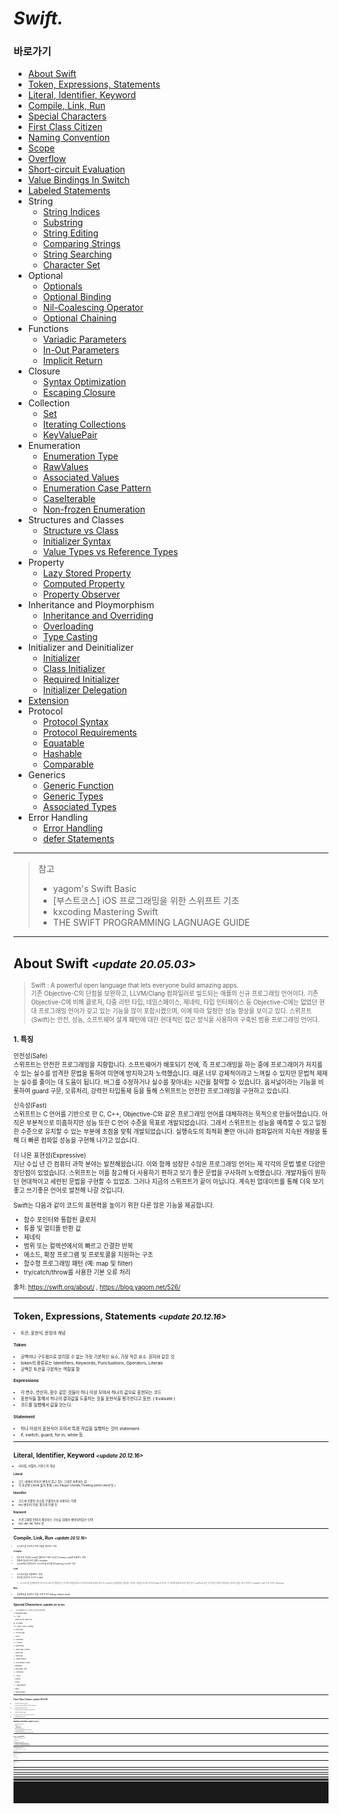 # *Swift.*

### 바로가기

- [About Swift](#aboutswift)
- [Token, Expressions, Statements](#token)
- [Literal, Identifier, Keyword](#literal)
- [Compile, Link, Run](#compile)
- [Special Characters](#special)
- [First Class Citizen](#citizen)
- [Naming Convention](#naming)
- [Scope](#Scope)
- [Overflow](#overflowoperator)
- [Short-circuit Evaluation](#shortcircuit)
- [Value Bindings In Switch](#valuebindings)
- [Labeled Statements](#labeledstatements)
- String
	* [String Indices](#StringIndices)
	* [Substring](#Substring)
	* [String Editing](#StringEditing)
	* [Comparing Strings](#ComparingStrings)
	* [String Searching](#StringSearching)
	* [Character Set](#CharacterSet)
- Optional
	* [Optionals](#optional)
	* [Optional Binding](#optionalbinding)
	* [Nil-Coalescing Operator](#nil-coalescingoperator)
	* [Optional Chaining](#OptionalChaining)
- Functions
	* [Variadic Parameters](#VariadicParameters)
	* [In-Out Parameters](#In-OutParameters)
	* [Implicit Return](#ImplicitReturn)
- Closure
	* [Syntax Optimization](#SyntaxOptimization)
	* [Escaping Closure](#EscapingClosure)
- Collection
	* [Set](#Set)
	* [Iterating Collections](#IteratingCollections)
	* [KeyValuePair](#KeyValuePair)
- Enumeration
	* [Enumeration Type](#EnumerationType)
	* [RawValues](#RawValues)
	* [Associated Values](#AssociatedValues)	
	* [Enumeration Case Pattern](#EnumerationCasePattern)
	* [CaseIterable](#CaseIterable)
	* [Non-frozen Enumeration](#Non-frozenEnumeration)
- Structures and Classes
	* [Structure vs Class](#structvsclass)
	* [Initializer Syntax](#InitializerSyntax)
	* [Value Types vs Reference Types](#ValueTypesvsReferenceTypes)
- Property
	 * [Lazy Stored Property](#LazyStoredProperty)
	 * [Computed Property](#ComputedProperty)
	 * [Property Observer](#PropertyObserver)
- Inheritance and Ploymorphism
	 * [Inheritance and Overriding](#InheritanceandOverriding)
	 * [Overloading](#Overloading)
	 * [Type Casting](#TypeCasting)
- Initializer and Deinitializer
	 * [Initializer](#Initializer)
	 * [Class Initializer](#ClassInitializer)
	 * [Required Initializer](#RequiredInitializer)
	 * [Initializer Delegation](#InitializerDelegation)
- [Extension](#Extension)
- Protocol
	 * [Protocol Syntax](#ProtocolSyntax)
	 * [Protocol Requirements](#ProtocolRequirements)
	 * [Equatable](#Equatable)
	 * [Hashable](#Hashable)
	 * [Comparable](#Comparable)
- Generics
	 * [Generic Function](#GenericFunction)
	 * [Generic Types](#GenericTypes)
	 * [Associated Types](#AssociatedTypes)
- Error Handling
    * [Error Handling](#ErrorHandling)
    * [defer Statements](#deferStatements)
---
> 참고
>* yagom's Swift Basic
>* [부스트코스] iOS 프로그래밍을 위한 스위프트 기초
>* kxcoding Mastering Swift
>* THE SWIFT PROGRAMMING LAGNUAGE GUIDE
----

## <a name="aboutswift"></a>About Swift *<small><update 20.05.03><small>*

> Swift : A powerful open language that lets everyone build amazing apps.<br>
기존 Objective-C의 단점을 보완하고, LLVM/Clang 컴파일러로 빌드되는 애플의 신규 프로그래밍 언어이다. 기존 Objective-C에 비해 클로저, 다중 리턴 타입, 네임스페이스, 제네릭, 타입 인터페이스 등 Objective-C에는 없었던 현대 프로그래밍 언어가 갖고 있는 기능을 많이 포함시켰으며, 이에 따라 일정한 성능 향상을 보이고 있다.
스위프트(Swift)는 안전, 성능, 소프트웨어 설계 패턴에 대한 현대적인 접근 방식을 사용하여 구축된 범용 프로그래밍 언어다.

### 1. 특징<br>

안전성(Safe)<br>
스위프트는 안전한 프로그래밍을 지향합니다. 소프트웨어가 배포되기 전에, 즉 프로그래밍을 하는 중에 프로그래머가 저지를 수 있는 실수를 엄격한 문법을 통하여 미연에 방지하고자 노력했습니다. 때론 너무 강제적이라고 느껴질 수 있지만 문법적 제재는 실수를 줄이는 데 도움이 됩니다. 버그를 수정하거나 실수를 찾아내는 시간을 절약할 수 있습니다. 옵셔널이라는 기능을 비롯하여 guard 구문, 오류처리, 강력한 타입통제 등을 통해 스위프트는 안전한 프로그래밍을 구현하고 있습니다.

신속성(Fast)<br>
스위프트는 C 언어를 기반으로 한 C, C++, Objective-C와 같은 프로그래밍 언어를 대체하려는 목적으로 만들어졌습니다.
아직은 부분적으로 미흡하지만 성능 또한 C 언어 수준을 목표로 개발되었습니다.
그래서 스위프트는 성능을 예측할 수 있고 일정한 수준으로 유지할 수 있는 부분에 초점을 맞춰 개발되었습니다.
실행속도의 최적화 뿐만 아니라 컴파일러의 지속된 개량을 통해 더 빠른 컴파일 성능을 구현해 나가고 있습니다.

더 나은 표현성(Expressive)<br>
지난 수십 년 간 컴퓨터 과학 분야는 발전해왔습니다.
이와 함께 성장한 수많은 프로그래밍 언어는 제 각각의 문법 별로 다양한 장단점이 있었습니다.
스위프트는 이를 참고해 더 사용하기 편하고 보기 좋은 문법을 구사하려 노력했습니다. 개발자들이 원하던 현대적이고 세련된 문법을 구현할 수 있었죠.
그러나 지금의 스위프트가 끝이 아닙니다. 계속된 업데이트를 통해 더욱 보기좋고 쓰기좋은 언어로 발전해 나갈 것입니다.

Swift는 다음과 같이 코드의 표현력을 높이기 위한 다른 많은 기능을 제공합니다.<br>
- 함수 포인터와 통합된 클로저
- 튜플 및 멀티플 반환 값
- 제네릭
- 범위 또는 컬렉션에서의 빠르고 간결한 반복
- 메소드, 확장 프로그램 및 프로토콜을 지원하는 구조
- 함수형 프로그래밍 패턴 (예: map 및 filter)
- try/catch/throw를 사용한 기본 오류 처리

출처: https://swift.org/about/ , https://blog.yagom.net/526/

---
## <a name="token"></a>Token, Expressions, Statements *<small><update 20.12.16><small>*
- 토큰, 표현식, 문장의 개념

#### Token

-   공백이나 구두점으로 분리할 수 없는 가장 기본적인 요소, 가장 작은 요소. 원자와 같은 것
-   token의 종류로는 Identifiers, Keywords, Punctuations, Operators, Literals
-   공백은 토큰을 구분하는 역할을 함

#### Expressions

-   각 변수, 연산자, 함수 같은 것들이 하나 이상 모여서 하나의 값으료 표현되는 코드
-   표현식을 통해서 하나의 결과값을 도출하는 것을 표현식을 평가한다고 표현. ( Evaluate )
- 코드를 실행해서 값을 얻는다.

#### Statement

-   하나 이상의 표현식이 모여서 특정 작업을 실행하는 것이 statement.
-   if, switch, guard, for in, while 등

----
## <a name="literal"></a>**Literal, Identifier, Keyword** *<small><update 20.12.16><small>*
- 리터럴, 식별자, 키워드의 개념

#### Literal

- 코드 내에서 의미가 변하지 않고 있는 그대로 사용되는 값
- 각 자료형 Literal 들이 존재 ( ex) Integer Literals, Floating-point Literal 등 )

#### Identifier

- 코드에 포함된 요소를 구별하는데 사용되는 이름
- ex) 변수의 이름, 함수의 이름 등

#### Keyword

- 프로그래밍 언어가 제공하는 기능을 위해서 예약되어있는 단어
- ex) var, let, func 등

---
## <a name="compile"></a>**Compile, Link, Run** *<small><update 20.12.16><small>*
- 소스코드를 작성하고 프로그램을 생성하는 과정

#### Compile
- 텍스트로 작성한 code를 컴퓨터가 이해 가능한 0,1 binary code로 바꿔주는 과정
- 변환에 필요한 프로그램이 compiler
- xcode에서 컴파일러는 소스코드를 분석할 때 warning, error로 구분.

#### Link
- 소스코드들을 연결해주는 과정
- 링크를 담당하는 도구는 Linker

>소스코드를 컴파일하면 바이너리 코드로 변환되고, 거기에 프레임워크나 라이브러리에 포함된 코드가 Link되고 실행파일이 생성됨. 이러한 과정을 하나로 묶어서 build 라고 함. 이 과정에 필요에 따라 정적 분석, unitTest 같은 부가적인 작업이 포함되는 경우도 있음. 여기 까지가 Compile Time 이고 이후는 Runtime

#### Run
- 실행파일을 생성하는 방법 크게 두가지 debug, release mode
---
## <a name="special"></a>**Special Characters** *<small><update 20.12.18><small>*

- 프로그래밍에서 자주 사용되는 특수문자 영문 명칭

! : Exclamation Mark

// ~ : Tilde

` : Grave Accent / Back Tick

@ : At Symbol

// # : Sharp / Pound / Hashtag

$ : Dollar Sign

% : Percent Sign

^ : Carrot

& : Ampersand

// *   : Asterisk

() : Parentheses

// -   Minus Sign / Hyphen

_ : Underscore

= : Equal Sign

[ ] : Square Bracket

{} : Curly Bracket / Brace

\ : Backslash

| : Vertical Bar / Pipe

// ; : Semicolon

// : : Colon

, : Comma

. : Period

<> : Angle Bracket

/ : Slash

? : Question Mark


---
## <a name="citizen"></a>First Class Citizen *<small><update 20.12.18><small>*
- First Class Citizen 주요 특징

1. can be stored in variables and data structures
- 상수와 변수에 저장할 수 있다.
2. can be passed as a parameter to a function
- 파라미터로 전달할 수 있다.
3. can be returned as the result of a function
- 함수에서 리턴할 수 있다.
---
## <a name="naming"></a>Naming Convention *<small><update 20.12.19><small>*
- Naming Convention of Swift

- Camel Case
	* UpperCamelCase
	* lowerCamelCase
- UpperCamelCase 사용하는 경우
	* Class, Structure, Enumeration, Extension, Protocol
- lowerCamelCase 사용하는 경우
	* variable, constant, function, property, method, parameter
---
## <a name="scope"></a>Scope *<small><update 20.12.19><small>*
- 전역범위, 지역범위, 선언된 위치에 따른 접근 가능성 변화

- Global Scope
- Local or Nested Scope

Scope Rules
1. 동일한 범위에 있는 변수와 상수에 접근할 수 있다.
2. 동일한 범위에서는 이전에 선언되어있는 변수와 상수에 접근할 수 있다.
3. local scope 에서는 상위 스코프에 선언되어있는 변수와 상수에 접근할 수 있다.
4. 상위 스코프에서는 하위 스코프에 선언되어있는 변수와 상수에 접근할 수 없다.
5. 서로 다른 범위에 동일한 이름이 존재한다면 가장 인접한 범위에 있는 이름을 사용한다.

---
## <a name="overflow"></a>Overflow Operator *<small><update 20.12.20><small>*

- Swift 는 Operator 에서 Overflow 를 허용하지 않음.
- 그래서 Overflow를 허용해야 하는 상황에서 Overflow Operator 로 따로 처리를 해줘야함.

```swift
let a: Int8 = Int8.max
let b: Int8 = a &+ 1 // -128

let c: Int8 = Int8.min
let d: Int8 = c &- 1 // 127

let e: Int8 = Int8.max &* 2 // -2
```
---
## <a name="shortcircuit"></a>Short-circuit Evaluation *<small><update 20.12.20><small>*
- Swift 가 조건식을 평가하는 방법

```swift
var a = 1
var b = 1

func updateLeft() -> Bool {
    a += 1
    return true
}

func updateRight() -> Bool {
    b += 1
    return true
}

if updateLeft() || updateRight() {
    // 왼쪽이 이미 true 이기 때문에 오른쪽은 리턴하지 않음
    // 따라서 a = 2 , b = 1 의 결과값이 나옴.
    // 이것이 단락 평가 (Short-circuit Evaluation)
}

if updateLeft() && updateRight() {
    // 왼쪽이 false 일 경우 거기서 평가를 끝내고 오른쪽은 리턴하지 않음.
    // 따라서 a = 2, b = 1 의 결과값이 나옴.
}

a
b

```
---
## <a name="valuebindings"></a>Value Bindings In Switch *<small><update 20.12.22><small>*
- switch 문에서의 Value Binding Pattern
- 특정 x, y 값을 각각 다른 case에 정의하고 그 정의된 상수를 또 다른 case에서 사용
```swift
let a = 1
switch a {
case let value where value < 100:
    print(value)
default:
    break
}

let point = (1, 2)
switch point {
case let (x, y):
    print(x, y)
case (let x, let y):
    print(x, y)
case (let x, var y):
    print(x, y)
case let(x, _):
    print(x)
}

let anotherPoint = (2, 0)
switch anotherPoint {
case (let x, 0):
    print("on the x-axis with an x value of \(x)")
case (0, let y):
    print("on the y-axis with a y value of \(y)")
case let (x, y):
    print("somewhere else at (\(x), \(y))")
}
// Prints "on the x-axis with an x value of 2"
```
---
## <a name="labeledstatements"></a>Labeled Statements *<small><update 20.12.25><small>*
- for 문, switch 문등에 lable 이름을 넣어 특정 구문을 실행하는 구문으로 사용이 가능.

```swift
outer: for i in 1...3 {
    print("OUTER LOOP", i)
    
    for j in 1...3 {
        print(" inner loop", j)
        
        break outer
    }
}
//OUTER LOOP 1
// inner loop 1

```
---
## <a name="StringIndices"></a>String Indices *<small><update 20.12.29><small>*
- 문자열 인덱스로 특정 문자의 위치를 표현하는 방법
```swift
let str = "Swift"

let firstCh = str[str.startIndex]
print(firstCh)

let lastCharIndex = str.index(before: str.endIndex) // 정수의 경우 -1로 구할 수 있지만 문자의 경우 이 메소드를 사용해야 함.
let lastCh = str[lastCharIndex]
print(lastCh)

let secondCharIndex = str.index(after: str.startIndex)
let secondCh = str[secondCharIndex]
print(secondCh)

let thirdCharStartIndex = str.index(str.startIndex, offsetBy: 2) // 이 메소드를 사용하면 정수처럼 접근 가능.
let thirdStartCh = str[thirdCharStartIndex]
print(thirdStartCh)

let thirdCharEndIndex = str.index(str.endIndex, offsetBy: -3)
let thirdEndCh = str[thirdCharEndIndex]
print(thirdEndCh)
```
---
## <a name="Substring"></a>Substring *<small><update 20.12.29><small>*
- 문자열을 처리할 때 메모리를 절약하기 위해 사용.
- Substring은 값을 읽기만 할 때는 원본 문자열의 메모리를 공유하고, 값을 변경하는 시점에만 새로운 메모리를 생성.

```swift
let str = "Hello, Swift"
let l = str.lowercased()

var first = str.prefix(1)
first

first.insert("!", at: first.endIndex)
str
first

let newStr = String(str.prefix(1)) // 새로운 메모리 생성

// MARK: 특정 범위 추출
let s = str[..<str.index(str.startIndex, offsetBy: 2)]

str[str.index(str.startIndex, offsetBy: 2)...]

let lower = str.index(str.startIndex, offsetBy: 2)
let upper = str.index(str.startIndex, offsetBy: 5)
str[lower ... upper]
```
---
## <a name="StringEditing"></a>String Editing *<small><update 20.12.31><small>*
- 추가
```swift
// 추가의 경우 append, appending, insert 등이 사용
var str = "Hello"
str.append(", ") // append 는 원본 값을 수정
str

let s = str.appending("Swift") // appending은 새로운 메모리 생성
str
s

s.appending("!!")

"File size is ".appendingFormat("%.1f", 12.3456)

var str2 = "Hello Swift"

str2.insert(contentsOf: ", ", at: str.index(str.startIndex, offsetBy: 5))

if let sIndex = str2.firstIndex(of: "S") {
    str2.insert(contentsOf: "Awesome ", at: sIndex)
}

str2
str2.appending("!!")
```
- 수정
```swift
// 문자열 수정
var str = "Hello, Objective-C"

if let range = str.range(of: "Objective-C") {
    str.replaceSubrange(range, with: "Swift") // replace 의 경우 원본 값 수정
    
    str
}

if let range = str.range(of: "Hello") {
    let s = str.replacingCharacters(in: range, with: "Hi!") // replacing 의 경우 새로운 메모리 생성
    
    s
    str
}

var s = str.replacingOccurrences(of: "Swift", with: "Awesome Swift!")
s = str.replacingOccurrences(of: "swift", with: "Awesome Swift!") // 대소문자 구분함.
s = str.replacingOccurrences(of: "swift", with: "Awesome Swift!", options: [.caseInsensitive]) // 옵션으로 구분 안하게
```
- 삭제
```swift
// 문자열 삭제
var str = "Hello, Awesome Swift!!!"

let lastCharIndex = str.index(before: str.endIndex)
var removed = str.remove(at: lastCharIndex)

removed
str

removed = str.removeFirst()
removed
str

str.removeFirst(2)
str

str.removeLast()
str

str.removeLast(2)
str

if let removeRange = str.range(of: "Awesome") {
    str.removeSubrange(removeRange)
    str
}

str.removeAll() // 파라미터 없이 삭제하면 메모리 공간까지 삭제
str

str.removeAll(keepingCapacity: true) // 메모리 공간을 삭제하지 않음.

str = "Hello, Awesome Swift!!!"

var substr = str.dropLast() // drop 은 원본과 메모리 공유 ( 그래서 타입이 Substring )
str

substr = str.dropLast(3)

substr = str.drop { (ch) -> Bool in
    return ch != ","
}
substr
```
---
## <a name="ComparingStrings"></a>Comparing Strings *<small><update 20.01.02><small>*
- compare, prefix, suffix, 대소문자
```swift
let largeA = "Apple"
let smallA = "apple"
let b = "Banana"

largeA == smallA
largeA != smallA

largeA < smallA
largeA < b
smallA < b

largeA.compare(smallA) == .orderedSame
largeA.compare(smallA) == .orderedAscending
largeA.compare(smallA) == .orderedDescending

largeA.caseInsensitiveCompare(smallA) == .orderedSame

largeA.compare(smallA, options: [.caseInsensitive]) == .orderedSame

let str = "Hello, Swift Programming!"
let prefix = "Hello"
let suffix = "Programming!"

str.hasPrefix(prefix)
str.lowercased().hasPrefix(prefix.lowercased())
str.hasSuffix(suffix)
```
---
## <a name="StringSearching"></a>String Searching *<small><update 20.01.02><small>*
- contains, range, commonPrefix
```swift
let str = "Hello, Swift"

str.contains("Swift")
str.lowercased().contains("swfit")

str.range(of: "Swift")
str.range(of: "swift", options: [.caseInsensitive])

let str2 = "Hello, Programming"
let str3 = str2.lowercased()

var common = str.commonPrefix(with: str2) // 공통된 접두어

common = str.commonPrefix(with: str3)
str.commonPrefix(with: str3, options: [.caseInsensitive])
str3.commonPrefix(with: str, options: [.caseInsensitive])
```
---
## <a name="CharacterSet"></a>Character Set *<small><update 20.01.02><small>*

```swift
let a = CharacterSet.uppercaseLetters

let b = a.inverted

var str = "loRem Ipsum"
var charSet = CharacterSet.uppercaseLetters

if let range = str.rangeOfCharacter(from: charSet) {
    print(str.distance(from: str.startIndex, to: range.lowerBound))
}

if let range = str.rangeOfCharacter(from: charSet, options: [.backwards]) {
    print(str.distance(from: str.startIndex, to: range.lowerBound))
}

str = " A p p l e "
charSet = .whitespaces // 처음과 끝부분의 공백 제거

let trimmed = str.trimmingCharacters(in: charSet) // 문자열에서 해당 옵션에 해당하는 부분 삭제
print(trimmed)

var editTarget = CharacterSet.uppercaseLetters

editTarget.insert("#")
editTarget.insert(charactersIn: "~!@")

editTarget.remove("A")
editTarget.remove(charactersIn: "BCD")

let customCharSet = CharacterSet(charactersIn: "@.")
let email = "userId@example.com"

let components = email.components(separatedBy: customCharSet)
// print -> ["userId", "example", "com"]
```

---
## <a name="optional"></a>Optionals *<small><update 20.12.25><small>*
- 값을 가지지 않아도 되는 형식

```swift
let str: String = "Swift" // Non-Optional
let optionalStr: String? = nil // Optional \(String)

let a: Int? = nil

let b = a // b 의 type => Optional Int

// Forced Unwrapping

var num: Int? = nil

num = 123

print(num!)

num = nil

//print(num!) // fatal error

if num != nil {
    print(num!)
}

num = 123

let before = num // Optional Int
let after = num! // Int
```
- Forced Unwrapping은 매우 위험한 코드이니 특수한 상황이 아닌이상 최대한 사용하면 안된다. ( 값이 없는 경우 앱이 터져버림.)
---
## <a name="optionalbinding"></a>Optional Binding *<small><update 20.12.25><small>*
- 안전한 Unwrapping

```swift
var num: Int? = nil

if let num = num {
    print(num)
} else {
    print("empty")
}

var str: String? = "str"

guard let str = str else {
    fatalError()
}

let a: Int? = 12
let b: String? = "str"

if let num = a, let str = b, str.count < 5 { // 하나라도 바인딩이 실패하면 구문 동작 안함
    print(num, str)
} else {
    fatalError()
}
```
---
## <a name="nil-coalescingoperator"></a>Nil-Coalescing Operator *<small><update 20.12.25><small>*

- 간단한 이항 연산자로 nil 값 피하기

```swift
var msg = ""
var input: String? = "Swift"

if let inputName = input {
    msg = "Hello, " + inputName
} else {
    msg = "Hello, Stranger"
}

print(msg)

var str = "Hello, " + (input != nil ? input! : "Stranger")
print(str)

//input = nil
str = "Hello, " + (input ?? "Stranger")
print(str)

```
---
## <a name="OptionalChaining"></a>Optional Chaining *<small><update 20.12.25><small>*
- 옵셔널을 연달아서 호출하기
- 옵셔널 체이닝의 결과는 항상 옵셔널이다
- 옵셔널 표현식이 하나라도 포함되면 옵셔널로 리턴된다.
- 옵셔널 체이닝에 포함된 표현식 중에서 하나라도 nil을 리턴한다면 나중의 표현식을 평가하지 않고 바로 nil을 리턴한다

```swift
import UIKit

struct Contacts {
    var email: [String : String]?
    var address: String?
    
    func printAddress() {
        return print(address ?? "no address")
    }
}

struct Person {
    var name: String
    var contacts: Contacts?
    
    init(name: String, email: String) {
        self.name = name
        contacts = Contacts(email: ["Home" : email], address: "Seoul")
    }
    
    func getContacts() -> Contacts? {
        return contacts
    }
}

var p = Person(name: "James", email: "swfit@example.com")
let a = p.contacts?.address

var optionalP: Person? = Person(name: "James", email: "swfit@example.com")
let b = optionalP?.contacts?.address
b

optionalP = nil
let c = optionalP?.contacts?.address
c

p.getContacts()?.address

let f: (() -> Contacts?)? = p.getContacts

f?()?.address // 함수나 메소드가 리턴하는 옵셔널 값에 접근할때는 괄호 앞뒤에 ?

let d = p.getContacts()?.printAddress() // optional void

if let _ = p.getContacts()?.printAddress() {
    
}

let e = p.contacts?.email?["Home"]

p.contacts?.email?["Home"]?.count

p.contacts?.address = "Daegu"
p.contacts?.address

optionalP?.contacts?.address = "Daegu"
optionalP?.contacts?.address

---
// optional pattern

let a: Int? = 0

let b: Optional<Int> = 0

if a == nil {
    
}

if a == .none {
    
}

if a == 0 {
    
}

if a == .some(0) {
    
}

if let x = a {
    print(x)
}

if case .some(let x) = a {
    print(x)
}

if case let x? = a {
    print(x)
}

let list: [Int?] = [0, nil, nil, 3, nil, 5]

for item in list {
    guard let x = item else {
        continue
    }
    print(x)
}

for case let x? in list {
    print(x)
}

```
---
## <a name="VariadicParameters"></a>Variadic Parameters *<small><update 20.12.26><small>*
- 하나의 파라미터로 두개이상의 인자를 전달할 수 있다.
- 인자는 배열의 형태로 전달 된다.
- 가변 파라미터는 개별 함수마다 하나씩만 선언할 수 있음.
- 가변 파라미터는 기본값을 가질 수 없음.

```swift
func printSum(of nums: Int...) {
    var sum = 0
    for num in nums {
        sum += num
    }
    print(sum)
}

printSum(of: 1, 2, 3)
printSum(of: 1, 2, 3, 4, 5)
```
---
## <a name="In-OutParameters"></a>In-Out Parameters *<small><update 20.12.26><small>*
- copyIn, copyOut 방식으로 동작
- 함수 내부에서 값을 변경할 수 있음.
- 상수, 리터럴, 기본 값, 가변 파라미터 불가

```swift
var num1 = 12
var num2 = 34

func swapNumber(_ a: inout Int, with b: inout Int) {
    let tmp = a
    a = b
    b = tmp
}

num1
num2

swapNumber(&num1, with: &num2)

num1 // 34
num2 // 12
```
---
## <a name="ImplicitReturn"></a>Implicit Return *<small><update 20.12.27><small>*
- 함수안의 하나의 포현식만 있는 경우 return을 생략 해줘도 된다.
- closure, method, subscript 등에서도 동일하게 사용

```swift
func add(a: Int, b: Int) -> Int {
	// return a + b Explicit Return
    a + b	// Implicit Return
    // print(a + b) 표현식이 두개 이상인 경우 에러
}

add(a: 1, b: 2)
```
---
## <a name="SyntaxOptimization"></a>Syntax Optimization *<small><update 20.12.28><small>*
- Swift는 최대한 단순하게 작성하는 것을 선호.
- 문법 최적화 규칙
1. 파라미터와 리턴형을 생략할 수 있다.
2. 파라미터 이름은 인자 이름 축약 (Shorthand Arguments Names)로 대체 ( 이 경우 파라미터 이름과 in keyward는 생략 )
3. 단일 리턴문인 경우 Implicit Return ( return keyward 생략 )
4. 인라인 클로저에서 후위 클로저로 변경
5. 괄호 사이에 파라미터가 더이상 없다면 괄호를 생략

```swift
let products = [
   "MacBook Air", "MacBook Pro",
   "iMac", "iMac Pro", "Mac Pro", "Mac mini",
   "iPad Pro", "iPad", "iPad mini",
   "iPhone Xs", "iPhone Xr", "iPhone 8", "iPhone 7",
   "AirPods",
   "Apple Watch Series 4", "Apple Watch Nike+"
]

var proModels = products.filter { (name: String) -> Bool in
    return name.contains("pro")
}

products.filter {
    $0.contains("pro")
}

proModels.sort { (lhs: String, rhs: String) -> Bool in
    return lhs.caseInsensitiveCompare(rhs) == .orderedDescending
}

proModels.sort {
    $0.caseInsensitiveCompare($1) == .orderedDescending
}
```
---
## <a name="EscapingClosure"></a>Escaping Closure *<small><update 20.12.28><small>*
- 시작 시점과 종료 시점이 특정되지 않음.
- 함수가 종료 된 뒤에 closure를 실행하려면 escaping 해줘야 함.

```swift
// Non Escaping
func performNonEscaping(closure: () -> ()) {
    print("start")
    closure()
    print("end")
}

performNonEscaping {
    print("closure")
}

// Escaping
func performEscaping(closure: @escaping () -> ()) {
    print("start")
    
    var a = 12
    
    DispatchQueue.main.asyncAfter(deadline: .now() + 3) {
        closure()
        a = 13
        print(a)
    }
    
    print("end")
}

performEscaping {
    print("closure")
}
```
---
## <a name="Set"></a>Set *<small><update 21.01.12><small>*
- 검색속도가 중요한 경우에 배열대신 사용
- 배열과 달리 인덱스를 사용하지않고, 정렬되어있지 않음.
- 중복된 요소를 허용하지않음.
- Hashing 알고리즘을 사용하기 때문에 속도가 빠름

```swift
let set: Set<Int> = [1, 2, 2, 3, 3, 3]
set.count

set.contains(1)

var words = Set<String>()

var insertResult = words.insert("Swift")
insertResult.inserted // true
insertResult.memberAfterInsert

insertResult = words.insert("Swift")
insertResult.inserted // false
insertResult.memberAfterInsert

var updateResult = words.update(with: "Swift")
updateResult

updateResult = words.update(with: "Apple")
updateResult // nil -> nil로 리턴되면 insert, 값으로 리턴되면 update

var value = "Swift"
value.hashValue

updateResult = words.update(with: value)
updateResult

value = "Hello"

updateResult = words.update(with: value)
updateResult

struct SampleData: Hashable {
    var hashValue: Int = 123
    var data: String
    
    init(_ data: String) {
        self.data = data
    }
    
    static func == (lhs: SampleData, rhs: SampleData) -> Bool {
        return lhs.hashValue == rhs.hashValue
    }
}

var sampleSet = Set<SampleData>()
// 새로운 요소로 추가
var data = SampleData("Swift")
data.hashValue

var r = sampleSet.insert(data)
r.inserted
r.memberAfterInsert
sampleSet

data.data = "Hello"
data.hashValue

r = sampleSet.insert(data)
r.inserted
r.memberAfterInsert
sampleSet // data -> "Swift"

sampleSet.update(with: data)
sampleSet // data -> "Hello" 로 update

var a: Set = [1, 2, 3, 4, 5, 6, 7, 8, 9]
var b: Set = [1, 3, 5, 7, 9]
var c: Set = [2, 4, 6, 8, 10]
let d: Set = [1, 7, 5, 9, 3]

// 부분집합, 진부분집합
a.isSubset(of: a) // 부분집합
a.isStrictSubset(of: a) // 진부분집합

b.isSubset(of: a)
b.isStrictSubset(of: a)

// 상위집합
a.isSuperset(of: a)
a.isStrictSuperset(of: a)

a.isSuperset(of: b)
a.isStrictSuperset(of: b)

a.isSuperset(of: c)
a.isStrictSuperset(of: c)

// 교집합
a.isDisjoint(with: b) // false 일 경우에 교집합.
a.isDisjoint(with: c)
b.isDisjoint(with: c)

// 집합연산
a = [1, 2, 3, 4, 5, 6, 7, 8, 9]
b = [1, 3, 5, 7, 9]
c = [2, 4, 6, 8, 10]

// 합집합
var result = b.union(c)

result = b.union(a)

b.formUnion(c) // 원본 변경

a = [1, 2, 3, 4, 5, 6, 7, 8, 9]
b = [1, 3, 5, 7, 9]
c = [2, 4, 6, 8, 10]

// 교집합
result = a.intersection(b)
result = c.intersection(b)

a.formIntersection(b)

b.formIntersection(c)

a = [1, 2, 3, 4, 5, 6, 7, 8, 9]
b = [1, 3, 5, 7, 9]
c = [2, 4, 6, 8, 10]

// 여집합
result = a.symmetricDifference(b)
result = c.symmetricDifference(b)

a.formSymmetricDifference(b)

a = [1, 2, 3, 4, 5, 6, 7, 8, 9]
b = [1, 3, 5, 7, 9]
c = [2, 4, 6, 8, 10]

// 차집합
result = a.subtracting(b)
a.subtract(b) // 원본 변경

```

---
## <a name="IteratingCollections"></a>Iterating Collections *<small><update 21.01.13><small>*
- collection 열거
- for-in 과 forEach 의 차이점?
- for-in은 Swift가 제공하는 built-in 함수
- forEach는 collection에서 제공하는 기능이며 closure 방식으로 사용
- 그렇기 때문에, forEach는 break, continue 문 사용 불가
- forEach 에서 클로저 내 return을 사용하는 경우, 밖의 스코프에는 영향을 주지 않고 오직 현재 호출 클로저만 빠져나간다

```swift
// for-in
var arr = [1, 2, 3]
for num in arr {
    print(num)
}

var set: Set = [1, 2, 3]
for num in set.sorted() {
    print(num)
}

var dict = ["A" : 1, "B" : 2, "C" : 3]
for (key, value) in dict.sorted(by: < ) {
    print(key, value)
}

// forEach
arr.forEach { (num) in
    print(num)
}

set.forEach { (num) in
    print(num)
}

dict.forEach { (elem) in
    print(elem.key, elem.value)
}

func withForIn() {
    print(#function)
    for num in arr {
        print(num)
    }
    break
    return
}

func withForEach() {
    print(#function)
    arr.forEach { (num) in
        print(num)
    }
    
    return
}

withForIn()
withForEach()
```
---
## <a name="KeyValuePair"></a>KeyValuePair *<small><update 21.01.14><small>*
- Swift가 제공하는 경량 collection
- 딕셔너리에서 키값은 반드시 해셔블 프로토콜을 채용한 타입만 사용해야함, 동일한 키를 한번만 저장할 수 있음, 정렬 x
- 키형식의 제한이 없음. 동일한 키를 두번이상 저장하는것도 가능, 저장한 순서를 유지, 접근할 때 키로 접근하는 딕셔너리와 달리 인덱스로 접근.
- 순서가 중요한 경우에 딕셔너리대신 사용 ( 그냥 딕셔너리 쓰고 소트하면 되지 않낭? )

```swift
let words: KeyValuePairs = ["A" : "Apple", "B" : "Banana", "C": "City"]

words[0]
words[0].key
words[0].value

for elem in words {
    print(elem)
}

words.forEach { (elem) in
    print(elem)
}
```
----
## <a name="EnumerationType"></a>Enumeration Type *<small><update 21.01.21><small>*
- 열거형은 독립적인 자료형
- 열거형은 코드의 가독성과 안전성을 높여줌

```swift
enum Alignment {
    case left
    case right
    case center
}

Alignment.left

var textAlignment = Alignment.center

textAlignment = .right

switch textAlignment {
case .left:
    print("left")
case .right:
    print("left")
case .center:
    print("left")
}
```
---
## <a name="RawValues"></a>RawValues *<small><update 21.01.21><small>*
- enum에 원시값을 지정해줄 수 있음

```swift
enum Alignment: Int {
    case left
    case right = 100
    case center
}

Alignment.left.rawValue
Alignment.right.rawValue
Alignment.center.rawValue

// Alignment.left.rawValue = 10 // 원시값은 immutable

Alignment(rawValue: 0) // left
Alignment(rawValue: 200) // nil

enum Weekday: String {
    case sunday
    case monday = "MON"
    case tuesday
    case wednesday
}

Weekday.sunday.rawValue
Weekday.monday.rawValue


enum ControlChar: Character { // 원시값을 Character로 지정한 경우에는 반드시 원시값을 지정해줘야함.
    case tab = "\t"
    case newLine = "\n"
}

```
---
## <a name="AssociatedValues"></a>Associated Values *<small><update 21.01.21><small>*
- 연관 값을 사용하는 Enum case

```swift
enum VideoInterface {
    case dvi(width: Int, height: Int)
    case hdmi(Int, Int, Double, Bool)
    case displayPort(CGSize)
}

var input = VideoInterface.dvi(width: 2048, height: 1536)


switch input {
case .dvi(width: 2048, height: 1536):
    print("dvi 2048 x 1536")
case .dvi(width: 2048, _):
    print("dvi 2048 x Any")
case .dvi:
    print("dvi")
case .hdmi(let width, let height, let version, let audioEnabled):
    print("hdmi \(width) x \(height) version: \(version) audioEnabled: \(audioEnabled)")
case let .displayPort(size):
    print("dp \(size)")
}

input = .hdmi(1, 1, 1, true)
```
---
## <a name="EnumerationCasePattern"></a>Enumeration Case Pattern *<small><update 21.01.21><small>*

- 조건문과 반복문에서 연관 값을 매칭

```swift
enum Transportaion {
    case bus(number: Int)
    case taxi(company: String, number: String)
    case subway(lineNumber: Int, express: Bool)
}

var tpt = Transportaion.bus(number: 7)

switch tpt {
case .bus(let n):
    print(n)
case .taxi(let c, var n):
    print(c, n)
case let .subway(l, e):
    print(l, e)
}

tpt = Transportaion.subway(lineNumber: 2, express: false)

if case let .subway(2, express) = tpt { // 2호선 인지 확인하고 급행인지 아닌지 분기해주는 코드
    if express {
        
    } else {
        
    }
}

if case .subway(_, true) = tpt {
    print("express")
}

let list = [
    Transportaion.subway(lineNumber: 2, express: false),
    Transportaion.bus(number: 402),
    Transportaion.subway(lineNumber: 7, express: true),
    Transportaion.taxi(company: "SeoulTaxi", number: "1234")
]

for case let .subway(n, _) in list {
    print("1. subway \(n)")
}

for case let .subway(n, true) in list {
    print("2. subway \(n)")
}

for case let .subway(n, true) in list where n == 2 {
    print("3. subway \(n)")
}
```
---

## <a name="CaseIterable"></a>CaseIterable *<small><update 21.01.21><small>*

- 모든 case를 열거할 수 있게 도와주는 CaseIterable 프로토콜

```swift
enum Weekday: Int, CaseIterable { // CaseIterable protocol 을 채택할 경우, Allcases라는 collection 프로퍼티가 생성됨.
   case sunday
   case monday
   case tuesday
   case wednesday
   case thursday
   case friday
   case saturday
}

let rnd = Int.random(in: 0...Weekday.allCases.count)

Weekday(rawValue: rnd)

Weekday.allCases.randomElement()

for w in Weekday.allCases {
    print(w)
}
```

---
## <a name="Non-frozenEnumeration"></a>Non-frozen Enumeration *<small><update 21.01.21><small>*
- 새로운 case를 안전하게 처리
- default 앞에 @unknown 을 붙여주는 경우에 케이스 처리가 안된 부분이 있을 경우 경고 처리를 해줄 수 있음

```swift
enum ServiceType {
    case onlineCourse
    case offlineCamp
    case onlineCamp
    case seminar
}

let selectedType = ServiceType.onlineCourse

switch selectedType {
case .onlineCourse:
    print("send online course email")
case .offlineCamp:
    print("send offline camp email")
case .onlineCamp:
    print("send online camp email")
@unknown default:
    break
}
```
---
## <a name="structvsclass"></a>Structure 와 Class의 차이 *<small><update 21.01.21><small>*
1. Custom Data Type을 만들기 위해 필요한 Enumeration, Structure, Class
2. Structure, class 모두 멤버변수로 property, method, initializer, subscript, extension, protocol 가능
3. Structure는 Value Type 이며 Stack에 저장.
4. Class는 Reference Type 이며 Heap에 저장.
5. Structure는 Deinitializer, Inheritance, Reference Counting 이 불가하지만 Class 는 모두 가능
6. 값 형식인 Struct에서 속성을 바꾸는 메소드를 구현할 때에는 반드시 mutating으로 선언해야함.
>예시
```swift
struct PersonStruct {
    var firstName: String
    var lastName: String
    
    init(firstName: String, lastName: String) {
        self.firstName = firstName
        self.lastName = lastName
    }
    
    var fullName: String { // computed property
        return "\(firstName) \(lastName)"
    }
    
    mutating func uppercaseName() { // property 를 변경하려면 mutating
        firstName = firstName.uppercased()
        lastName = lastName.uppercased()
    }
}

class PersonClass {
    var firstName: String
    var lastName: String
    
    init(firstName: String, lastName: String) { // class 객체를 생성할때 사용하는 생성함수 init
        self.firstName = firstName // parm과 똑같을경우 self.
        self.lastName = lastName
    }
    
    var fullName: String {
        return "\(firstName) \(lastName)"
    }
    
    func uppercaseName() {  // class에선 mutating 사용하지 않음
        firstName = firstName.uppercased()
        lastName = lastName.uppercased()
    }
}

var personStruct1 = PersonStruct(firstName: "Mino", lastName: "Jo")
var personStruct2 = personStruct1

var personClass1 = PersonClass(firstName: "Mino", lastName: "Jo")
var personClass2 = personClass1

personStruct2.firstName = "Minjin"
personStruct1.firstName // = Mino // Struct는 값 타입이기 때문에
personStruct2.firstName // = Minjin // 기존의 데이터 값을 복사해서 새로운 데이터를 만듦.


personClass2.firstName = "Minjin"
personClass1.firstName // = Minjin // Class는 참조 타입이기 때문에
personClass2.firstName // = Minjin // 첫 데이터를 참조해서 그 데이터에 덮어 씌움.


personClass2 = PersonClass(firstName: "Babo", lastName: "Jo")
personClass1.firstName // = Minjin
personClass2.firstName // = Babo


personClass1 = personClass2
personClass1.firstName // = Babo
personClass2.firstName // = Babo
```

### struct 를 사용해야할 경우
1. 두 object를 "같다, 다르다" 로 비교해야 하는 경우
2. copy 된 각 객체들이 독립적인 상태를 가져야 하는 경우
3. 코드에서 오브젝트의 데이터를 여러 스레드 걸쳐 사용할 경우 ( 안전하게 사용 가능 )

### class 를 사용해야할 경우
1. 두 object의 인스턴스 자체가 같음을 확인해야 할때
2. 하나의 객체가 필요하고, 여러 대상에 의해 접근되고 변경이 필요한 경우

>일단 struct로 쓰자. 그리고 나서 class를 사용해야할 경우 class로 포팅하자.
swift는 struct를 좋아한다.

---

## <a name="InitializerSyntax"></a>Initializer Syntax *<small><update 21.01.21><small>*

```swift
class Position {
    var x: Double
    var y: Double
    
    init() { // 생성자는 속성 초기화가 가장 중요한 규칙.
        x = 0.0
        y = 0.0
    }
    
    init(value: Double) {
        x = value
        y = value
    }
}

let a = Position() // 인스턴스 생성
a.x // 0으로 초기화
a.y

let b = Position(value: 100)
b.x
b.y
```

---

## <a name="LazyStoredProperty"></a>Lazy Stored Property *<small><update 21.01.21><small>*

- 지연 저장 속성
- lazy 변수는 처음 사용되기 전까지는 연산이 되지 않는다.
- struct와 class에서만 사용 가능
- Computed Property에는 lazy 키워드 사용 불가 ( 처음 사용될 때 메모리에 값을 올리고 그 이후 부터는 계속해서 메모리에 올라온 값을 사용. 사용할때 마다 값을 연산하여 사용하는 computed property에서는 사용할 수 없음. )
- lazy에 어떤 특별한 연산을 통해 값을 넣어주기 위해서는 코드 실행 블록인 closure를 사용


```swift
struct Image {
    init() {
        print("New Image")
    }
}

struct BlogPost {
    let title: String = "Title"
    let content: String = "Content"
    lazy var attachment: Image = Image()
    
    let date: Date = Date()
    
    lazy var formattedDate: String = {
        let f = DateFormatter()
        f.dateStyle = .long
        f.timeStyle = .medium
        return f.string(from: date)
    }()
}

var post = BlogPost()
post.attachment
post.date
```

---
## <a name="ComputedProperty"></a>Computed Property *<small><update 21.01.21><small>*

- 계산 속성
- 수학적 계산이 아니라 다른 속성을 기반으로 속성값이 결정된다는 의미
- Stored Property는 값을 저정할 메모리 공간을 가지고 있음
- Computed Property는 값을 지정할 메모리 공간을 가지고 있지 않음
- 다른 속성에 저장된 값을 읽어서 필요한 계산을 실행한 다음에 리턴하거나, 속성으로 전달된 값을 다른 속성에 저장.

```swift
class Person {
    var name: String
    var yearOfBirth: Int
    
    init(name: String, year: Int) {
        self.name = name
        self.yearOfBirth = year
    }
    
    var age: Int {
        get {
            let calender = Calendar.current
            let now = Date()
            let year = calender.component(.year, from: now)
            return year - yearOfBirth
        }
        set {
            let calender = Calendar.current
            let now = Date()
            let year = calender.component(.year, from: now)
            yearOfBirth = year - newValue
        }
    }
    
}

let p = Person(name: "Mino", year: 1996)
p.age

p.age = 50
p.yearOfBirth
```

---

## <a name="PropertyObserver"></a>Property Observer *<small><update 21.01.21><small>*

- 프로퍼티 값이 변경되기 직전, 직후를 감지
- 프로퍼티 옵저버를 사용하기 위해서는 프로퍼티의 값이 반드시 초기화 되어 있어야 함.

```swift
class Size {
    var width = 0.0 {
        willSet {
            print(width, "=>", newValue)
        }
        didSet {
            print(oldValue, "=>", width)
        }
    }
}

let s = Size()
s.width = 123
```

---

## <a name="InheritanceandOverriding"></a>Inheritance and Overriding *<small><update 21.01.22><small>*

- class에서 상속을 통해 Super Class로부터 멤버를 상속
- final class는 상속이 금지된 class이므로 상속 불가
- Super Class로부터 상속한 멤버를 재정의 -> Overriding
- Overriding이 가능한 대상은 methods, properties, subscripts, initializers
- Super Class를 기반으로 하는 방법과 아예 새롭게 재정의 하는 방법이 있음.

```swift
class Figure {
    var name = "UnKnown"
    
    init(name: String) {
        self.name = name
    }
    
    func draw() {
        print("draw \(name)")
    }
}

class Circle: Figure {
    var radius = 0.0
}

let c = Circle(name: "Circle")
c.radius
c.name
c.draw()

final class Rectangle: Figure { // final class는 상속이 금지된 class
    var widht = 0.0
    var height = 0.0
}

// class Square: Rectange { //error
//
//}

----
// Overriding

class Figure {
    var name = "Unknown"
    
    init(name: String) {
        self.name = name
    }
    
    func draw() {
        print("draw \(name)")
    }
}

class Circle: Figure {
    var radius = 0.0
    
    var diameter: Double {
        return radius * 2
    }
    
    //    override func draw() { // Super Class 를 무시하고 새롭게 구현
    //        print("Overriding \(name)")
    //    }
    
    override func draw() { // Super Class 를 기반으로 구현
        super.draw()
        print("Overriding \(name)")
    }
}

let c = Circle(name: "Circle")
c.draw()

class Oval: Circle {
    override var radius: Double {
        willSet {
            print(newValue)
        }
        didSet {
            print(oldValue)
        }
    }
    
    override var diameter: Double { // 읽기 전용 프로퍼티 상속은 읽기만 가능, 프로퍼티 옵저버도 불가
        get {
            return super.diameter
        }
        set {
            super.radius = newValue / 2
        }
    }
}


```

---

## <a name="Overloading"></a>Overloading *<small><update 21.01.22><small>*

- Overriding은 상속된 멤버를 현재 클래스에 적합하게 다시 구현할떄 사용
- Overloading은 하나의 형식에서 동일한 이름을 가진 다수의 멤버를 구현할때 사용
- 스위프트는 Overloading을 지원함. 그렇기 때문에 이름이 같아도 자료형이 다르면 다른것으로 인식
- 함수, 메소드, 서브스크립트, 생성자 -> Overloading을 지원
- Overloading Rule #1 - 함수 이름이 동일하면 파라미터 수로 식별
- Overloading Rule #2 - 함수 이름, 파라미터 수가 동일하면 파라미터 자료형으로 식별
- Overloading Rule #3 - 함수 이름, 파라미터가 동일하면 Argument Label로 식별
- Overloading Rule #4 - 함수 이름, 파라미터, Argument Label이 동일하면 리턴형으로 식별 // 리턴형으로 식별은 가급적이면 안하는게 좋음

```swift
func process(value: Int) {
    print("Int")
}

func process(value: String) {
    print("String")
}

func process(value: String, anotherValue: String) {
    
}

func process(_ value: String) {
    print("str")
}

func process(value: Double) -> Int {
    return Int(value)
}

func process(value: Double) -> String? {
    return String(value)
}

process(value: 0)
process(value: "")
process("str")

var results: Int = process(value: 1234)

struct Rectangle {
    func area() -> Double {
        return 0.0
    }
    
    static func area() -> Double {
        return 1
    }
}

let r = Rectangle()
r.area()
Rectangle.area()
```

---
## <a name="TypeCasting"></a>Type Casting *<small><update 21.01.22><small>*

- 타입캐스팅은 인스턴스의 타입을 확인하거나, 인스턴스의 타입을 슈퍼클래스 또는 서브클래스 타입처럼 다루기위해 사용

```swift
class Figure {
   let name: String
   
   init(name: String) {
      self.name = name
   }
   
   func draw() {
      print("draw \(name)")
   }
}

class Triangle: Figure {
   override func draw() {
      super.draw()
      print("🔺")
   }
}

class Rectangle: Figure {
   var width = 0.0
   var height = 0.0
   
   override func draw() {
      super.draw()
      print("⬛️ \(width) x \(height)")
   }
}

class Square: Rectangle {
   
}

class Circle: Figure {
   var radius = 0.0
   
   override func draw() {
      super.draw()
      print("🔴")
   }
}

// Type Check Operator
// type check는 Runtime에서 확인

let num = 123

num is Int
num is Double
num is String

let t = Triangle(name: "Triangle")
let r = Rectangle(name: "Rect")
let s = Square(name: "Square")
let c = Circle(name: "Circle")

r is Rectangle
r is Figure
r is Square

// Compile Time Cast
var upcasted: Figure = s
let nsstr = "str" as NSString
upcasted = s as Figure

// Runtime Cast
upcasted as? Square // Conditional Cast
upcasted as! Square // Forced Cast -> 느낌표는 최대한 사용 금지
upcasted as? Rectangle
upcasted as! Rectangle

upcasted as? Circle // nil
//upcasted as! Circle // crash

if let c = upcasted as? Circle {
    
}

let list = [t, r, s, c] // 가장 인접한 Super Class인 Figure Class 로 upcasting

for item in list {
    item.draw() // 다형성 Polymorphism -> 업캐스팅 되어있는 인스턴스를 통해서 메소드를 호출하더라도 실제 형식에서 오버라이딩한 메소드가 호출된다.
    
    if let c = item as? Circle {
        c.radius
    }
}
```

---

## <a name="Initializer"></a>Initializer *<small><update 21.01.22><small>*

```swift
class Position {
    var x = 0.0
    var y: Double // 기본값이 없을경우 init 해줘야함
    var z: Double? // 옵셔널은 기본값이 없을경우 기본으로 nil로 초기화
    
    init() {
        y = 0.0
    }
    
    // 평소에 init을 안해도 되는 부분은 Compiler에서 Default Initializer를 제공하기 때문.
}

let p = Position()

class SizeObj {
    var width = 0.0
    var height = 0.0
    
    init(width: Double, height: Double) {
        self.width = width
        self.height = height
    }
    
    convenience init(value: Double) {
        self.init(width: value, height: value) // 이런식으로 다른 initializer를 호출하는것은 Initializer Delegation
    }
}

struct SizeValue {
    var width = 0.0
    var height = 0.0
}

let s = SizeValue()
SizeValue(width: 1.2, height: 3.4) // Memberwise Initializer
// 구조체에서 직접 Initializer를 구현할경우 더이상 사용할 수 없음.
// 그래서 Default Initializer 처럼 sturct는 Memberwise Initializer를 제공함
```

---
## <a name="ClassInitializer"></a>Class Initializer *<small><update 21.01.25><small>*
- class에서 사용하는 Initializer는 지정 생성자와 간편 생성자로 나뉨. ( Designated Initializer, Convenience Initializer )
- class의 메인 Initializer는 Designated Initializer. ( 클래스가 가진 모든 속성을 초기화 )
- Convenience Initializer는 다양한 초기화 방법을 구현하기 위한 유틸리티 성격을 지님.

```swift
class Position {
    var x: Double
    var y: Double
    // Designated Initializer
    init(x: Double, y: Double) {
        self.x = x
        self.y = y
    }
    // Convenience Initializer
    convenience init(x: Double) {
        self.init(x: x, y: 0.0)
    }
}

class Figure {
    var name: String
    
    init(name: String) {
        self.name = name
    }
    
    func draw() {
        print("draw \(name)")
    }
    
    convenience init() {
        self.init(name: "UnKnown")
    }
}

// initailizer inheritance
class Rectangle: Figure {
    var width: Double = 0.0
    var height: Double = 0.0
    
    init(name: String, width: Double, height: Double) {
        self.width = width
        self.height = height
        super.init(name: name)
    }
    
    override init(name: String) {
        width = 0
        height = 0
        super.init(name: name)
    }
    
    convenience init() { // convenience는 오버라이딩이란 개념이 적용되지 않음.
        self.init(name: "UnKnown")
    }
}
```
---

## <a name="RequiredInitializer"></a>Required Initializer *<small><update 21.01.25><small>*

- 서브클래스에서 반드시 동일한 이니셜라이저를 구현 하도록 해주는 생성자.

```swift
class Figure {
    var name: String
    
    required init(name: String) {
        self.name = name
    }
    
    func draw() {
        print("draw \(name)")
    }
}

class Rectangle: Figure {
    var width = 0.0
    var height = 0.0
    
    init() {
        width = 0.0
        height = 0.0
        super.init(name: "unknown")
    }
    
    required init(name: String) {
        width = 0.0
        height = 0.0
        super.init(name: name)
        fatalError("init(name:) has not been implemented")
    }
    
}
```

---

## <a name="InitializerDelegation"></a>Initializer Delegation *<small><update 21.01.27><small>*

- Initializer Delegation은 초기화 코드에서 중복을 최대한 제거하고, 모든 속성을 효율적으로 초기화하기 위해서 사용.
- 값형식과 참조형식에서 서로 다른 규칙으로 구현
- Initializer Delegation Rules
1. designated 생성자는 반드시 슈퍼 클래스의 designated 생성자를 호출해야 한다.
2. convenience 생성자는 반드시 같은 클래스의 다른 생성자를 호출 해야한다.
3. Convenience 생성자를 호출 했을 때 최종적으로는 반드시 designated 생성자가 호출 되어야 한다.

```swift
struct Size {
    var width: Double
    var height: Double
    
    init(w: Double, h: Double) {
        width = w
        height = h
    }
    
    init(value: Double) { // Initializer Delegation 첫번째 이니셜라이저에게 위임, 유지보수가 쉬워짐.
        self.init(w: value, h: value)
    }
}

class Figure {
    let name: String
    
    // delegate across
    init(name: String) { // designated
        self.name = name
    }
    
    convenience init() {
        self.init(name: "unknown")
    }
}

class Rectangle: Figure {
    var width = 0.0
    var height = 0.0
    
    //Rule1(Delegate Up)
    init(n: String, w: Double, h: Double) {
        width = w
        height = h
        super.init(name: n)
    }
    
    convenience init(value: Double) {
        self.init(n: "rect", w: value, h: value)
    }
}

class Squre: Rectangle { //delegated up 불가
    convenience init(value: Double) {
        self.init(n: "squre", w: value, h: value)
    }
    
    convenience init() {
        self.init(value: 0.0)
    }
}

```

---

## <a name="Extension"></a>Extension *<small><update 21.01.27><small>*

- 이름 그대로 형식을 확장하는데 사용
- 확장 가능한 것 : Class / Structure / Enumeration / Protocol
- 멤버를 추가하는 것은 가능 하지만, 기존 멤버를 오버라이딩 하는 것은 불가능(상속을 통해 서브클래싱 해야됨)

#### Extension Syntax
```swift
struct Size {
    var width = 0.0
    var height = 0.0
}

extension Size {
    var area: Double {
        return width * height
    }
}
 
let s = Size()
s.width
s.height
s.area
 
extension Size: Equatable {
    //비교 연산
    public static func == (lhs: Size, rhs: Size) -> Bool {
        return lhs.width == rhs.width && lhs.height == rhs.height
    }
}
```

```swift
// Adding Properties

//Date 형식에 년도를 리턴하는 속성 추가
extension Date {
    var year: Int {
        let cal = Calendar.current
        return cal.component(.year, from: self)
    }
    var month: Int {
        let cal = Calendar.current
        return cal.component(.month, from: self)
    }
}
 
//let today = Date()
//today.year
//today.month

//Double 형식에 라디안/디그리 변환 속성 추가
extension Double {
    var radianValue: Double {
        return (Double.pi * self) / 180.0
    }
 
    var degreeValue: Double {
        return self * 180.0 / Double.pi
    }
}
 
let dv = 45.0
dv.radianValue
dv.radianValue.degreeValue

// Adding Methods

//Double 형식에 화씨/섭씨 온도 변환 메소드 추가
extension Double {
    func toFahrenheit() -> Double {
        return self * 9 / 5 + 32
    }
 
    func toCelsius() -> Double {
        return (self - 32) * 5 / 9
    }
 
    static func converToFahrenheit(from celsius: Double) ->
        Double {
            return celsius.toFahrenheit()
    }
 
    static func converToCelsius(from fahrenheit: Double) ->
        Double {
            return fahrenheit.toCelsius()
    }
}
 
let c = 30.0
c.toFahrenheit() //화씨 변환
 
Double.converToFahrenheit(from: 30.0)
 
//Date 형식에 문자열 포멧팅 메소드 추가
extension Date {
    func toString(format: String = "yyyyMMdd") ->
        String {
            let privateFormatter = DateFormatter()
            privateFormatter.dateFormat = format
            return privateFormatter.string(from: self)
    }
}
 
let today = Date()
today.toString()
 
today.toString(format: "MM/dd/yyyy")
 
//String 형식에 랜덤 문자열 생성 메소드 추가
//지정된 길이의 랜덤 문자열 생성을 스트링 형식에 추가
extension String {
    static func random(length: Int, characterIn chars:
        String =
        "abcdefghijklmnopqrstuvwxyzABCDEFGHIJZ1234567890") -> String {
        var randomString = String()
        randomString.reserveCapacity(length) //지정 길이만큼의 리소스 확보
 
        for _ in 0 ..< length {
            guard let char = chars.randomElement() else {
                continue
            }
 
            randomString.append(char)
        }
 
        return randomString
    }
}
 
String.random(length: 5)

// Adding Initializer

//Date 형식에 년,월,일로 초기화 하는 생성자 추가
extension Date {
    init?(year: Int, month: Int, day: Int) {
        let cal = Calendar.current
        var comp = DateComponents()
        comp.year = year
        comp.month = month
        comp.day = day
 
        guard let date = cal.date(from: comp) else {
            return nil
        }
        self = date //셀프로 초기화
    }
}
 
Date(year: 2014, month: 4, day: 16)
 
 
//UIColor 클래스에 RGB 파라미터를 받는 생성자 추가
extension UIColor {
    convenience init(red: Int, green: Int, blue: Int) {
        self.init(red: CGFloat(red) / 255, green: CGFloat(green) / 255,
                  blue: CGFloat(blue) / 255, alpha: 1.0)
    }
}
 
UIColor(red: 0, green: 0, blue: 255)
 
struct Size2 {
    var width = 0.0
    var height = 0.0
 
}

extension Size2 {
    // extenstion 으로 초기화 해주면 기본 생성자와 함께 사용가능하다 
    init(value: Double) {
        width = value
        height = value
    }
}
Size2()
Size2(width: 12, height: 34)

// Adding Subscript

//String 형식에 정수 인덱스를 처리하는 서브스크립트 추가
extension String {
    subscript(idx: Int) -> String? {
        guard (0 ..< count).contains(idx) else {
            return nil
        }
 
        let target = index(startIndex, offsetBy: idx)
        return String(self[target])
    }
}
 
let str = "Swift"
str[1]
str[100]
 
//Date 형식에 컴포넌트를 리턴하는 서브스트립트 추가
extension Date {
    subscript(component: Calendar.Component) -> Int? {
        let cal = Calendar.current
        return cal.component(component, from: self)
    }
}
 
let today1 = Date()
today1[.year]
today1[.month]
today1[.day]

```

## <a name="ProtocolSyntax"></a>Protocol Syntax *<small><update 21.01.28><small>*

프로토콜(Protocol)
- 인터페이스
- 최소한으로 가져아 할 속성이나 메서드를 정의.
- 구현은 하지 않음. 정의만!
- 공통적으로 제공하는 멤버 목록.
- 구현해야하는 멤버가 선언되어있음.

```swift
// Defining Protocols
protocol Something {
    func doSomething()
}

// Adopting Protocols
struct Size: Something {
    func doSomething() {
        print(#function)
    }
    
}

// Class-Only Protocols
protocol SomethingObject: AnyObject, Something {
    
}

//struct Value: SomethingObject {
    //불가
//}

class Object: SomethingObject {
    func doSomething() {
        print(#function)
    }
    
}
```
---
## <a name="ProtocolRequirements"></a>Protocol Requirements *<small><update 21.01.28><small>*

```swift
// Property Requirements
// 프로토콜에서 속성은 무조건 var 키워드로!

protocol Figure {
    static var name: String { get set }
    var age: Int { get }
}

struct Rectangle: Figure {
    static var name: String = "Rect"
    var age: Int
}

class Circle: Figure {
    var age: Int = 0

    class var name: String {
        get {
            return "Circle"
        }
        set {

        }
    }
}

// Method Requirements
// Method Head 부분만 선언.

protocol Resettable {
    mutating func reset()
    static func reset()
}

class Size: Resettable {
    var width = 0.0
    var height = 0.0

    func reset() {
        width = 0.0
        height = 0.0
    }

    static func reset() {

    }
}

struct ValueSize: Resettable {
    var width = 0.0
    var height = 0.0

    mutating func reset() { // 값 형식의 인스턴스 메소드에서 속성값을 바꾸러면 mutatitng keyword 필요
        width = 0.0
        height = 0.0
    }

    static func reset() {

    }
}

// Initializer Requirements
// method와 마찬가지로 바디 생략

protocol Figure {
    var name: String { get }
    init(name: String)
}

struct Rectangle: Figure {
    var name: String // Memberwise 생성자로 요구사항 충족
}

class Circle: Figure {
    var name: String

    required init(name: String) {
        self.name = name
    }
}

final class Triangle: Figure { // final class 는 더이상 상속을 고려하지 않아도 되기 때문에 required init 불필요
    var name: String

    init(name: String) {
        self.name = name
    }
}

class Oval: Circle {
    var prop: Int

    init() {
        prop = 0
        super.init(name: "Oval")
    }

    required convenience init(name: String) {
        self.init()
    }
}

protocol Grayscale {
    init?(white: Double)
}

struct Color: Grayscale {
    init(white: Double) {

    }
}

// Subscript Requirements
protocol List {
    subscript(idx: Int) -> Int { get }
}

struct DataStore: List {
    subscript(idx: Int) -> Int {
        get { // get 요구사항만 충족시켜도 가능.
            return 0
        }
        set {

        }
    }
}

// Optional Requirements
// Optional 형식을 지칭하는것이 아닌, 단어 그대로 선택형 이라는 뜻
// class 에서만 채용이 가능함. -> AnyObject protocol이 자동으로 상속되기 떄문.

@objc protocol Drawable {
    @objc optional var strokeWidth: Double { get set }
    @objc optional var strokeColor: UIColor { get set }
    func draw()
    @objc optional func reset()
}

class Rectangle: Drawable {
    func draw() {
        
    }
}

let r: Drawable = Rectangle()
r.draw()
r.strokeWidth
r.strokeColor
r.reset?()
```

---

## <a name="Equatable"></a>Equatable *<small><update 21.01.28><small>*

- 값의 동일성을 비교할 수 있는 타입이라면, 반드시 구현해야하는 프로토콜
- int, double, string 같은 타입들은 이미 Equatable 채용 따라서 ==, != 연산자 사용이 가능
- 연관값이 선언되지 않은 열거형은 Equatable 구현이 자동으로 추가되고, 연관값을 가지고 있고 모든 연관값의 형식이 Equatable을 구현한 형식인 경우에도 자동으로 추가.

```swift
enum Gender {
    case female
    case male
}

Gender.female == Gender.male

struct MySize {
    let width: Double
    let height: Double
}

enum VideoInterface: Equatable {
    case dvi(width: Int, height: Int)
    case hdmi(width: Int, height: Int, version: Double, audioEnabled: Bool)
    case displayPort(size: CGSize)
}

let a = VideoInterface.hdmi(width: 2560, height: 1440, version: 2.0, audioEnabled: true)
let b = VideoInterface.displayPort(size: CGSize(width: 3840, height: 2160))

a == b

// Equatable for Structures
struct Person: Equatable {
    let name: String
    let age: Int
}

let a = Person(name: "Steve", age: 50)
let b = Person(name: "Paul", age: 27)

a == b

// Comparable for Classes
class Person { // class는 자동으로 추가해주지 않음.
    
    let name: String
    let age: Int
    
    init(name: String, age: Int) {
        self.name = name
        self.age = age
    }
}

extension Person: Equatable {
    static func == (lhs: Person, rhs: Person) -> Bool {
        return lhs.name == rhs.name && lhs.age == rhs.age
    }
}

let a = Person(name: "Steve", age: 50)
let b = Person(name: "Paul", age: 27)

a == b
a != b
```
---

## <a name="Hashable"></a>Hashable *<small><update 21.01.29><small>*

- 딕셔너리 키 타입과 셋 요소 타입은 반드시 Hashable 프로토콜을 채용해야한다.
- Hash 장점: 값의 유일성을 보장하고 검색 속도가 빠름.
- 열거형 선언에 연관값이 포함되어 있지 않다면 자동으로 채용

```swift
enum ServiceType {
   case onlineCourse
   case offlineCamp
}

let types: [ServiceType: String]
let typeSet: Set = [ServiceType.onlineCourse]


enum VideoInterface: Hashable {
   case dvi(width: Int, height: Int)
   case hdmi(width: Int, height: Int, version: Double, audioEnabled: Bool)
//   case displayPort(size: CGSize)
}

let interfaces: [VideoInterface: String]
let interfaceSEt: Set = [VideoInterface.dvi(width: 1024, height: 768)]

// Hashable for Structures
struct Person: Hashable {
    let name: String
    let age: Int
}

let set: Set = [Person(name: "Tom", age: 12)]

// Hashable for Classes
class Person { // Hashable 의 경우 Equatable을 상속하고 있기 때문에 Equatable과 동일하게 따로 구현 해줘야함.
    let name: String
    let age: Int
    
    init() {
        name = "Mino"
        age = 0
    }
}

extension Person: Hashable, Equatable {
    static func == (lhs: Person, rhs: Person) -> Bool {
        return lhs.name == rhs.name && lhs.age == rhs.age
    }
    
    func hash(into hasher: inout Hasher) {
        hasher.combine(name)
        hasher.combine(age)
    }
}

```
---

## <a name="Comparable"></a>Comparable *<small><update 21.01.29><small>*

- 값의 크기와 순서를 비교해야 하는 타입에서 필수로 구현해야하는 프로토콜
- ==, != --> Equatable / >, >=, <, <= --> Comparable

```swift
enum Weekday: Int {
   case sunday
   case monday
   case tuesday
   case wednesday
   case thursday
   case friday
   case saturday
}

extension Weekday: Comparable {
    static func < (lhs: Weekday, rhs: Weekday) -> Bool {
        return lhs.rawValue < rhs.rawValue
    }
}

Weekday.sunday < Weekday.monday
```

## <a name="GenericFunction"></a>Generic Function *<small><update 21.01.29><small>*

- 제네릭 함수는 형식에 관계없이 하나의 구현으로 모든 자료형을 처리.
- 제네릭을 사용하면 형식에 의존하지 않는 범용 코드를 작성할 수 있고, 코드의 재사용성과 유지보수가 편해진다는 장점이 있음.

```swift
func swapInteger(lhs: inout Int, rhs: inout Int) {
    let tmp = lhs
    lhs = rhs
    rhs = tmp
}

var a = 10
var b = 20

swapInteger(lhs: &a, rhs: &b)
a
b


func swapInteger16(lhs: inout Int16, rhs: inout Int16) {
    // ...
}

func swapInteger64(lhs: inout Int64, rhs: inout Int64) {
    // ...
}

func swapDouble(lhs: inout Double, rhs: inout Double) {
    // ...
}

func swapValue<T: Equatable>(lhs: inout T, rhs: inout T) { // T -> Type Parameter
    if lhs == rhs {
        return
    }
    let tmp = lhs
    lhs = rhs
    rhs = tmp
    
    print("first func")
}

a = 1
b = 2
swapValue(lhs: &a, rhs: &b)
a
b

var c = 1.2
var d = 3.4
swapValue(lhs: &c, rhs: &d)
c
d

func swapValue(lhs: inout String, rhs: inout String) {
    print("")
    
    if lhs.caseInsensitiveCompare(rhs) == .orderedSame {
        return
    }
    let tmp = lhs
    lhs = rhs
    rhs = tmp
    
    print("second func")
}

var aS = 1
var bS = 2
swapValue(lhs: &aS, rhs: &bS)

var cS = "Swift"
var dS = "Programming"
swapValue(lhs: &cS, rhs: &dS)
cS
dS

```

## <a name="GenericTypes"></a>Generic Types *<small><update 21.01.29><small>*

- 제네릭 함수를 추가하면 Swift는 자신만의 제네릭 타입을 정의할 수 있음.
- 사용자 클래스, 구조체, 열거형은 어떤 타입으로도 작업할 수 있음. 유사하게는 배열과 딕셔너리가 있음.

```swift
struct Color<T> {
    var red: T
    var green: T
    var blue: T
}

var c = Color(red: 128, green: 80, blue: 200)

let d: Color<Double> = Color(red: 128.0, green: 80.0, blue: 200.0)

let arr: Array<Int>

let dict: Dictionary<String, Double>

extension Color { // extensions 에서 type parameter를 변경하는건 불가능. <T> -> compile error
    func getComponents() -> [T] {
        return [red, green, blue]
    }
}

let intColor = Color(red: 1, green: 2, blue: 3)
intColor.getComponents()

let dblColor = Color(red: 1.0, green: 2.0, blue: 3.0)
dblColor.getComponents()

struct Stack<T> {
    var items = [T]()
    mutating func push(item: T) {
        items.append(item)
    }
    mutating func pop() -> T {
        return items.removeLast()
    }
}

```

## <a name="AssociatedTypes"></a>Associated Types *<small><update 21.01.29><small>*

- 제네릭 프로토콜을 선언할때는 Associated Type이 필요함.

```swift
protocol QueueCompatible {
    associatedtype Element: Equatable // 프로토콜에서 사용하는 placeholder 형식이며, 요구사항을 채용하는 것이 아님.
    func enqueue(value: Element)
    func dequeue() -> Element?
}

class IntegerQueue: QueueCompatible {
    typealias Element = Int
    
    func enqueue(value: Int) {
        
    }
    
    func dequeue() -> Int? {
        return 0
    }
}

class DoubleQueue: QueueCompatible { // 실제 사용하는 타입으로 연관 타입을 추론할 수 있기 때문에 typealias를 생략할 수 있음.
    func enqueue(value: Double) {
        
    }
    
    func dequeue() -> Double? {
        return 0
    }
}

```

---

## <a name="ErrorHandling"></a>Error Handling *<small><update 21.01.29><small>*

- 프로그램 내에서 에러가 발생한 상황에 대해 대응하고 이를 복구하는 과정
- swift에서는 런타임에 에러가 발생한 경우 이를 처리하기 위한 발생(Throwing), 감지(Catching), 전파(propagating), 조작(manipulating) 을 지원하는 일급 클래스를 제공.

```swift
enum DataParsingError: Error {
    case invalidType
    case invalidField
    case missingRequiredField(String)
}
// Throw
func parsing(data: [String: Any]) throws {
    guard let _ = data["name"] else {
        throw DataParsingError.missingRequiredField("name")
    }
    
    guard let _ = data["age"] as? Int else {
        throw DataParsingError.invalidType
    }
}

// try Statements
try? parsing(data: [:])
```
#### do-catch Statements
```swift
func handleError() throws {
    do {
        try parsing(data: ["name":""])
    } catch DataParsingError.invalidType {
        print("invalid Type Error")
    } catch {
        print("handle error")
    }
}

try? handleError()

func handleErrors() throws {
    do {
        try parsing(data: ["name" : ""])
    } catch { // 패턴이 없는 catch 블록
        if let error = error as? DataParsingError {
            switch error {
            case .invalidType:
                print("invalid type")
            default:
                print("handle error")
            }
        }
    }
}

try? handleErrors()
```
#### Multi-pattern Catch Clauses
- Swift 5.3부터 도입. 캐치블럭이 두개이상의 에러를 동시에 매칭할 수 있도록 개선되었음.
```swift
func multiHandleError() throws {
    do {
        try parsing(data: ["name":""])
    } catch DataParsingError.invalidType, DataParsingError.invalidField { // 이런식으로 동시에 매칭이 가능
        print("invalid Type Error")
    } catch {
        print("handle error")
    }
}
```
---
## <a name="deferStatements"></a>defer Statements *<small><update 21.01.29><small>*

- Scope 종료 시점으로 코드의 실행을 연기
- 주로 코드에 사용했던 자원을 정리할 때 활용

```swift
func processFile(path: String) {
    print("1")
    let file = FileHandle(forReadingAtPath: path)
    
    defer { // 함수가 종료될때 까지 연기됨. 항상 함수가 종료되는 시점에 실행
        print("2")
        file?.closeFile()
    }
    
    if path.hasSuffix(".jpg") {
        print("3")
        return
    }
    
    defer {
        print("5")
    }
    
    print("4")
}

processFile(path: "file.jpg")

func testDefer() {
    defer {
        print(1)
    }
    
    defer {
        print(2)
    }
    
    defer { // 가장 마지막에 예약된 블록이 먼저 실행.
        print(3)
    }
}

testDefer() // 3 2 1
```

